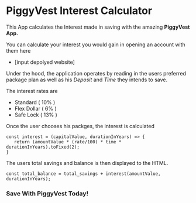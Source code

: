 # PiggyVest Interest Calculator
This App calculates the Interest made in saving with the amazing **PiggyVest App.**

You can calculate your interest you would gain in opening an account with them here 
- [input depolyed website]

Under the hood, the application operates by reading in the users preferred package plan as well as his _Deposit_ and _Time_ they intends to save.

The interest rates are
- Standard (  10% )
- Flex Dollar ( 6% )
- Safe Lock ( 13% )

Once the user chooses his packges, the interest is calculated
```
const interest = (capitalValue, durationInYears) => {
   return (amountValue * (rate/100) * time * durationInYears).toFixed(2);
}
```


The users total savings and balance is then displayed to the HTML.

```
const total_balance = total_savings + interest(amountValue, durationInYears);
```
### Save With PiggyVest Today!
